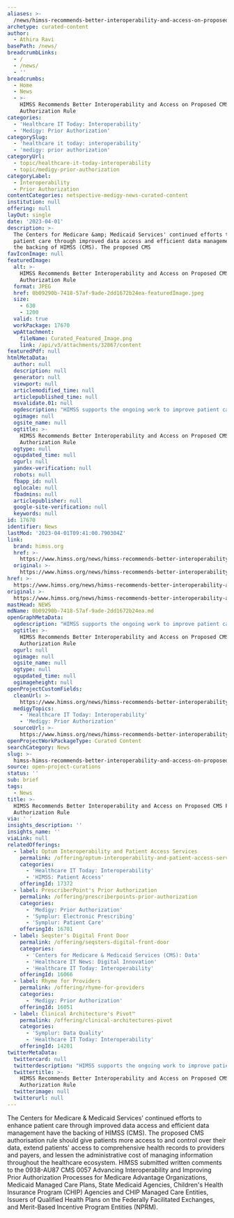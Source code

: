 ```yaml
---
aliases: >-
  /news/himss-recommends-better-interoperability-and-access-on-proposed-cms-prior-authorization-rule
archetype: curated-content
author:
  - Athira Ravi
basePath: /news/
breadcrumbLinks:
  - /
  - /news/
  - ''
breadcrumbs:
  - Home
  - News
  - >-
    HIMSS Recommends Better Interoperability and Access on Proposed CMS Prior
    Authorization Rule
categories:
  - 'Healthcare IT Today: Interoperability'
  - 'Medigy: Prior Authorization'
categorySlug:
  - 'healthcare it today: interoperability'
  - 'medigy: prior authorization'
categoryUrl:
  - topic/healthcare-it-today-interoperability
  - topic/medigy-prior-authorization
categoryLabel:
  - Interoperability
  - Prior Authorization
contentCategories: netspective-medigy-news-curated-content
institution: null
offering: null
layOut: single
date: '2023-04-01'
description: >-
  The Centers for Medicare &amp; Medicaid Services' continued efforts to enhance
  patient care through improved data access and efficient data management have
  the backing of HIMSS (CMS). The proposed CMS
favIconImage: null
featuredImage:
  alt: >-
    HIMSS Recommends Better Interoperability and Access on Proposed CMS Prior
    Authorization Rule
  format: JPEG
  href: 0b09290b-7418-57af-9ade-2dd1672b24ea-featuredImage.jpeg
  size:
    - 630
    - 1200
  valid: true
  workPackage: 17670
  wpAttachment:
    fileName: Curated_Featured_Image.png
    link: /api/v3/attachments/32867/content
featuredPdf: null
htmlMetaData:
  author: null
  description: null
  generator: null
  viewport: null
  articlemodified_time: null
  articlepublished_time: null
  msvalidate.01: null
  ogdescription: "HIMSS supports the ongoing work to improve patient care with better data access and streamlined data management by the Centers for Medicare & Medicaid Services (CMS).\_\_"
  ogimage: null
  ogsite_name: null
  ogtitle: >-
    HIMSS Recommends Better Interoperability and Access on Proposed CMS Prior
    Authorization Rule
  ogtype: null
  ogupdated_time: null
  ogurl: null
  yandex-verification: null
  robots: null
  fbapp_id: null
  oglocale: null
  fbadmins: null
  articlepublisher: null
  google-site-verification: null
  keywords: null
id: 17670
identifier: News
lastMod: '2023-04-01T09:41:00.790304Z'
link:
  brand: himss.org
  href: >-
    https://www.himss.org/news/himss-recommends-better-interoperability-and-access-proposed-cms-prior-authorization-rule
  original: >-
    https://www.himss.org/news/himss-recommends-better-interoperability-and-access-proposed-cms-prior-authorization-rule
href: >-
  https://www.himss.org/news/himss-recommends-better-interoperability-and-access-proposed-cms-prior-authorization-rule
original: >-
  https://www.himss.org/news/himss-recommends-better-interoperability-and-access-proposed-cms-prior-authorization-rule
mastHead: NEWS
mdName: 0b09290b-7418-57af-9ade-2dd1672b24ea.md
openGraphMetaData:
  ogdescription: "HIMSS supports the ongoing work to improve patient care with better data access and streamlined data management by the Centers for Medicare & Medicaid Services (CMS).\_\_"
  ogtitle: >-
    HIMSS Recommends Better Interoperability and Access on Proposed CMS Prior
    Authorization Rule
  ogurl: null
  ogimage: null
  ogsite_name: null
  ogtype: null
  ogupdated_time: null
  ogimageheight: null
openProjectCustomFields:
  cleanUrl: >-
    https://www.himss.org/news/himss-recommends-better-interoperability-and-access-proposed-cms-prior-authorization-rule
  medigyTopics:
    - 'Healthcare IT Today: Interoperability'
    - 'Medigy: Prior Authorization'
  sourceUrl: >-
    https://www.himss.org/news/himss-recommends-better-interoperability-and-access-proposed-cms-prior-authorization-rule
openProjectWorkPackageType: Curated Content
searchCategory: News
slug: >-
  himss-himss-recommends-better-interoperability-and-access-on-proposed-cms-prior-authorization-rule
source: open-project-curations
status: ''
sub: brief
tags:
  - News
title: >-
  HIMSS Recommends Better Interoperability and Access on Proposed CMS Prior
  Authorization Rule
via: ' '
insights_description: ''
insights_name: ''
viaLink: null
relatedOfferings:
  - label: Optum Interoperability and Patient Access Services
    permalink: /offering/optum-interoperability-and-patient-access-services
    categories:
      - 'Healthcare IT Today: Interoperability'
      - 'HIMSS: Patient Access'
    offeringId: 17372
  - label: PrescriberPoint's Prior Authorization
    permalink: /offering/prescriberpoints-prior-authorization
    categories:
      - 'Medigy: Prior Authorization'
      - 'Symplur: Electronic Prescribing'
      - 'Symplur: Patient Care'
    offeringId: 16701
  - label: Seqster's Digital Front Door
    permalink: /offering/seqsters-digital-front-door
    categories:
      - 'Centers for Medicare & Medicaid Services (CMS): Data'
      - 'Healthcare IT News: Digital Innovation'
      - 'Healthcare IT Today: Interoperability'
    offeringId: 16066
  - label: Rhyme for Providers
    permalink: /offering/rhyme-for-providers
    categories:
      - 'Medigy: Prior Authorization'
    offeringId: 16051
  - label: Clinical Architecture's Pivot™
    permalink: /offering/clinical-architectures-pivot
    categories:
      - 'Symplur: Data Quality'
      - 'Healthcare IT Today: Interoperability'
    offeringId: 14201
twitterMetaData:
  twittercard: null
  twitterdescription: "HIMSS supports the ongoing work to improve patient care with better data access and streamlined data management by the Centers for Medicare & Medicaid Services (CMS).\_\_"
  twittertitle: >-
    HIMSS Recommends Better Interoperability and Access on Proposed CMS Prior
    Authorization Rule
  twitterimage: null
  twitterurl: null
---
```

<p>The Centers for Medicare &amp; Medicaid Services' continued efforts to enhance patient care through improved data access and efficient data management have the backing of HIMSS (CMS). The proposed CMS authorisation rule should give patients more access to and control over their data, extend patients' access to comprehensive health records to providers and payers, and lessen the administrative cost of managing information throughout the healthcare ecosystem. HIMSS submitted written comments to the 0938-AU87 CMS 0057 Advancing Interoperability and Improving Prior Authorization Processes for Medicare Advantage Organizations, Medicaid Managed Care Plans, State Medicaid Agencies, Children's Health Insurance Program (CHIP) Agencies and CHIP Managed Care Entities, Issuers of Qualified Health Plans on the Federally Facilitated Exchanges, and Merit-Based Incentive Program Entities (NPRM).</p>